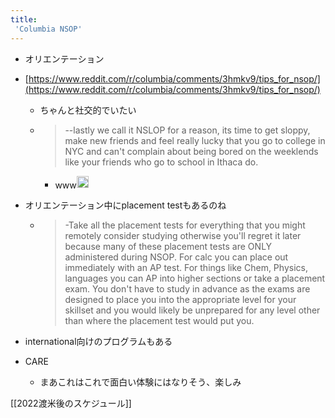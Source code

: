 ```yaml
---
title:
 'Columbia NSOP'
---
```


- オリエンテーション

- [https://www.reddit.com/r/columbia/comments/3hmkv9/tips_for_nsop/](https://www.reddit.com/r/columbia/comments/3hmkv9/tips_for_nsop/)
    - ちゃんと社交的でいたい
    - > --lastly we call it NSLOP for a reason, its time to get sloppy, make new friends and feel really lucky that you go to college in NYC and can't complain about being bored on the weeklends like your friends who go to school in Ithaca do.
        - www<img src='https://scrapbox.io/api/pages/blu3mo-public/blu3mo/icon' alt='blu3mo.icon' height="19.5"/>
- オリエンテーション中にplacement testもあるのね
    - > -Take all the placement tests for everything that you might remotely consider studying otherwise you'll regret it later because many of these placement tests are ONLY administered during NSOP. For calc you can place out immediately with an AP test. For things like Chem, Physics, languages you can AP into higher sections or take a placement exam. You don't have to study in advance as the exams are designed to place you into the appropriate level for your skillset and you would likely be unprepared for any level other than where the placement test would put you.
- international向けのプログラムもある

- CARE
    - まあこれはこれで面白い体験にはなりそう、楽しみ

[[2022渡米後のスケジュール]]